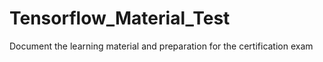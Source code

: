 # Tensorflow_Material_Test
Document the learning material and preparation for the certification exam
